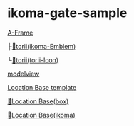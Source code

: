 # ikoma-gate-sample

[A-Frame](./A-Frame-Sample)

├[👷torii(ikoma-Emblem)](./A-Frame-ikoma-Emblem/)

└[👷torii(torii-Icon)](./A-Frame-ikoma-toriiIcon/)

[modelview](./AR-VR-Sample)

[Location Base template](./location-based-ar-sample/)

[👷Location Base(box)](./location-based-boxsample/)

[👷Location Base(ikoma)](/location-based-ikoma/)

